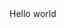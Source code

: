 <!DOCTYPE html>
<html>

<head>
  <meta charset="utf-8">
  <meta name="viewport" content="width=device-width">
  <title> Junior Final Portafolio </title>
  <link href="style.css" rel="stylesheet" type="text/css" />
</head>

<body>
  Hello world
  <script src="script.js"></script>

  <!--
  This script places a badge on your repl's full-browser view back to your repl's cover
  page. Try various colors for the theme: dark, light, red, orange, yellow, lime, green,
  teal, blue, blurple, magenta, pink!
  -->

</body>

</html>
